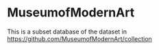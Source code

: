 # MuseumofModernArt

This is a subset database of the dataset in https://github.com/MuseumofModernArt/collection
